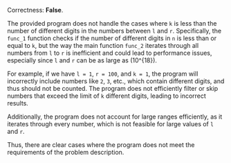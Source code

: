 Correctness: **False**.

The provided program does not handle the cases where `k` is less than the number of different digits in the numbers between `l` and `r`. Specifically, the `func_1` function checks if the number of different digits in `n` is less than or equal to `k`, but the way the main function `func_2` iterates through all numbers from `l` to `r` is inefficient and could lead to performance issues, especially since `l` and `r` can be as large as \(10^{18}\).

For example, if we have `l = 1`, `r = 100`, and `k = 1`, the program will incorrectly include numbers like `2`, `3`, etc., which contain different digits, and thus should not be counted. The program does not efficiently filter or skip numbers that exceed the limit of `k` different digits, leading to incorrect results.

Additionally, the program does not account for large ranges efficiently, as it iterates through every number, which is not feasible for large values of `l` and `r`. 

Thus, there are clear cases where the program does not meet the requirements of the problem description.